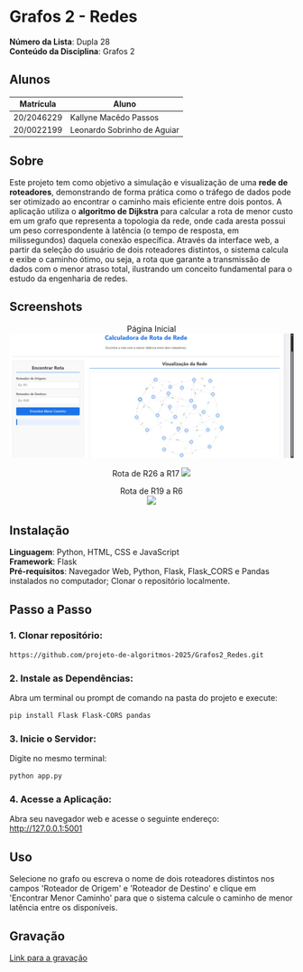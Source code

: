 # Grafos 2 - Redes 

**Número da Lista**: Dupla 28<br>
**Conteúdo da Disciplina**: Grafos 2<br>

## Alunos
|Matrícula | Aluno |
| -- | -- |
| 20/2046229  |  Kallyne Macêdo Passos |
| 20/0022199  | Leonardo Sobrinho de Aguiar |

## Sobre 
Este projeto tem como objetivo a simulação e visualização de uma **rede de roteadores**, demonstrando de forma prática como o tráfego de dados pode ser otimizado ao encontrar o caminho mais eficiente entre dois pontos. A aplicação utiliza o **algoritmo de Dijkstra** para calcular a rota de menor custo em um grafo que representa a topologia da rede, onde cada aresta possui um peso correspondente à latência (o tempo de resposta, em milissegundos) daquela conexão específica. Através da interface web, a partir da seleção do usuário de dois roteadores distintos, o sistema calcula e exibe o caminho ótimo, ou seja, a rota que garante a transmissão de dados com o menor atraso total, ilustrando um conceito fundamental para o estudo da engenharia de redes.

## Screenshots

<center>

Página Inicial
![](images/image-1.png)

Rota de R26 a R17
![](image-2.png)

Rota de R19 a R6    
![](image.png)

</center>



## Instalação 
**Linguagem**: Python, HTML, CSS e JavaScript<br>
**Framework**: Flask<br>
**Pré-requisitos**: Navegador Web, Python, Flask, Flask_CORS e Pandas instalados no computador; Clonar o repositório localmente.

## Passo a Passo
### 1. Clonar repositório:
```bash
https://github.com/projeto-de-algoritmos-2025/Grafos2_Redes.git
```
### 2. Instale as Dependências:
Abra um terminal ou prompt de comando na pasta do projeto e execute:
```bash
pip install Flask Flask-CORS pandas
```
### 3. Inicie o Servidor:
Digite no mesmo terminal:
```bash
python app.py
```
### 4. Acesse a Aplicação:
Abra seu navegador web e acesse o seguinte endereço: http://127.0.0.1:5001

## Uso

Selecione no grafo ou escreva o nome de dois roteadores distintos nos campos 'Roteador de Origem' e 'Roteador de Destino' e clique em 'Encontrar Menor Caminho' para que o sistema calcule o caminho de menor latência entre os disponíveis.

## Gravação  
[Link para a gravação](https://www.youtube.com/watch?v=E2JLFcNlz1w)




